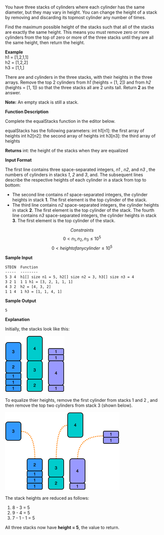 You have three stacks of cylinders where each cylinder has the same diameter, but they may vary in height. You
can change the height of a stack by removing and discarding its topmost cylinder any number of times.

Find the maximum possible height of the stacks such that all of the stacks are exactly the same height. This
means you must remove zero or more cylinders from the top of zero or more of the three stacks until they are all
the same height, then return the height.

**Example**\
h1 = [1,2,1,1]\
h2 = [1,2,2]\
h3 = [1,1,]

There are and cylinders in the three stacks, with their heights in the three arrays. Remove the top 2
cylinders from *h1* (heights = [1, 2]) and from *h2* (heights = [1, 1]) so that the three stacks all are 2 units tall.
Return **2** as the answer.

**Note:** An empty stack is still a stack.

**Function Description**

Complete the equalStacks function in the editor below.

equalStacks has the following parameters:
int h1[n1]: the first array of heights
int h2[n2]: the second array of heights
int h3[n3]: the third array of heights

**Returns**
int: the height of the stacks when they are equalized

**Input Format**

The first line contains three space-separated integers, *n1* , *n2*, and *n3* , the numbers of cylinders in stacks *1*, *2* and *3*,
and. The subsequent lines describe the respective heights of each cylinder in a stack from top to bottom:
- The second line contains *n1* space-separated integers, the cylinder heights in stack **1**. The first element is the
top cylinder of the stack.
- The third line contains *n2* space-separated integers, the cylinder heights in stack **2**. The first element is the
top cylinder of the stack.
The fourth line contains *n3* space-separated integers, the cylinder heights in stack **3**. The first element is the
top cylinder of the stack.

$$Constraints$$
$$0 < n_1, n_2, n_3 \leq 10^5$$
$$0 < height of any cylinder \leq 10^5$$


**Sample Input**


```
STDIN  Function
-----  --------
5 3 4  h1[] size n1 = 5, h2[] size n2 = 3, h3[] size n3 = 4
3 2 1  1 1 h1 = [3, 2, 1, 1, 1]
4 3 2  h2 = [4, 3, 2]
1 1 4  1 h3 = [1, 1, 4, 1]
```
**Sample Output**
```
5
```
**Explanation**

Initially, the stacks look like this:

![image](./image-1.png)

To equalize thier heights, remove the first cylinder from stacks 1 and 2 , and then remove the top two cylinders
from stack 3 (shown below).

![image](./image-2.png)


The stack heights are reduced as follows:
1. 8 - 3 = 5
2. 9 - 4 = 5
3. 7 - 1 - 1 = 5

All three stacks now have **height = 5**, the value to return.


